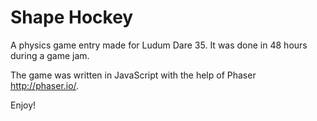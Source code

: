 Shape Hockey
============
A physics game entry made for Ludum Dare 35. It was done in 48 hours during a game jam.

The game was written in JavaScript with the help of Phaser http://phaser.io/.

Enjoy!